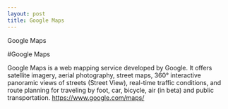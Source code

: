 ```yaml
---
layout: post
title: Google Maps
---
```


Google Maps

#Google Maps

Google Maps is a web mapping service developed by Google. It offers satellite imagery, aerial photography, street maps, 360° interactive panoramic views of streets (Street View), real-time traffic conditions, and route planning for traveling by foot, car, bicycle, air (in beta) and public transportation. <https://www.google.com/maps/>


